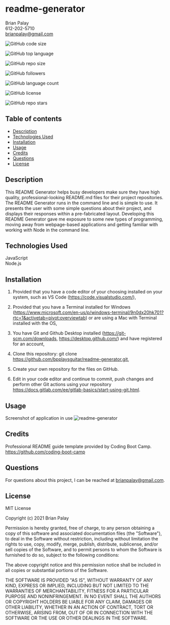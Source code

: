 # readme-generator

Brian Palay <br>
612-202-5710 <br>
brianpalay@gmail.com


![GitHub code size](https://img.shields.io/github/languages/code-size/bpplaysguitar/weather-dashboard?color=FF0000&logo=GitHub&logoColor=FF0000&style=for-the-badge)

![GitHub top language](https://img.shields.io/github/languages/top/bpplaysguitar/weather-dashboard?color=FF7F00&logo=GitHub&logoColor=FF7F00&style=for-the-badge)  

![GitHub repo size](https://img.shields.io/github/repo-size/bpplaysguitar/weather-dashboard?color=FFFF00&logo=GitHub&logoColor=FFFF00&style=for-the-badge)  

![GitHub followers](https://img.shields.io/github/followers/bpplaysguitar?color=00FF00&logo=GitHub&logoColor=00FF00&style=for-the-badge)  

![GitHub language count](https://img.shields.io/github/languages/count/bpplaysguitar/weather-dashboard?color=0000FF&logo=GitHub&logoColor=0000FF&style=for-the-badge)  

![GitHub license](https://img.shields.io/github/license/bpplaysguitar/weather-dashboard?color=2E2B5F&logo=GitHub&logoColor=2E2B5F&style=for-the-badge)  

![GitHub repo stars](https://img.shields.io/github/stars/bpplaysguitar/weather-dashboard?color=8B00FF&logo=GitHub&logoColor=8B00FF&style=for-the-badge)  


  ## Table of contents
* [Description](#description)
* [Technologies Used](#technologies-used)
* [Installation](#installation)
* [Usage](#usage)
* [Credits](#credits)
* [Questions](#questions)      
* [License](#license)


## Description
This README Generator helps busy developers make sure they have high quality, professional-looking README.md files for their project repositories. The README Generator runs in the command line and is simple to use. It presents the user with some simple questions about their project, and displays their responses within a pre-fabricated layout. Developing this README Generator gave me exposure to some new types of programming, moving away from webpage-based applications and getting familiar with working with Node in the command line.
      

## Technologies Used
JavaScript <br>
Node.js
      
      
## Installation

1. Provided that you have a code editor of your choosing installed on your system, such as VS Code (https://code.visualstudio.com/),

2. Provided that you have a Terminal installed for Windows (https://www.microsoft.com/en-us/p/windows-terminal/9n0dx20hk701?rtc=1&activetab=pivot:overviewtab) or are using a Mac with Terminal installed with the OS,

3. You have Git and Github Desktop installed (https://git-scm.com/downloads, https://desktop.github.com/) and have registered for an account,

4. Clone this repository:
git clone https://github.com/bpplaysguitar/readme-generator.git,

5. Create your own repository for the files on GitHub.

6. Edit in your code editor and continue to commit, push changes and perform other Git actions using your repository https://docs.gitlab.com/ee/gitlab-basics/start-using-git.html.
      

## Usage
Screenshot of application in use
![readme-generator](.)
      
      
## Credits
Professional README guide template provided by Coding Boot Camp. https://github.com/coding-boot-camp


## Questions
For questions about this project, I can be reached at brianpalay@gmail.com.


## License
MIT License

Copyright (c) 2021 Brian Palay

Permission is hereby granted, free of charge, to any person obtaining a copy
of this software and associated documentation files (the "Software"), to deal
in the Software without restriction, including without limitation the rights
to use, copy, modify, merge, publish, distribute, sublicense, and/or sell
copies of the Software, and to permit persons to whom the Software is
furnished to do so, subject to the following conditions:

The above copyright notice and this permission notice shall be included in all
copies or substantial portions of the Software.

THE SOFTWARE IS PROVIDED "AS IS", WITHOUT WARRANTY OF ANY KIND, EXPRESS OR
IMPLIED, INCLUDING BUT NOT LIMITED TO THE WARRANTIES OF MERCHANTABILITY,
FITNESS FOR A PARTICULAR PURPOSE AND NONINFRINGEMENT. IN NO EVENT SHALL THE
AUTHORS OR COPYRIGHT HOLDERS BE LIABLE FOR ANY CLAIM, DAMAGES OR OTHER
LIABILITY, WHETHER IN AN ACTION OF CONTRACT, TORT OR OTHERWISE, ARISING FROM,
OUT OF OR IN CONNECTION WITH THE SOFTWARE OR THE USE OR OTHER DEALINGS IN THE
SOFTWARE.
